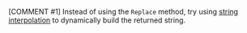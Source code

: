[COMMENT #1]
Instead of using the `Replace` method, try using [string interpolation](https://csharp.net-tutorials.com/operators/the-string-interpolation-operator/) to dynamically build the returned string.